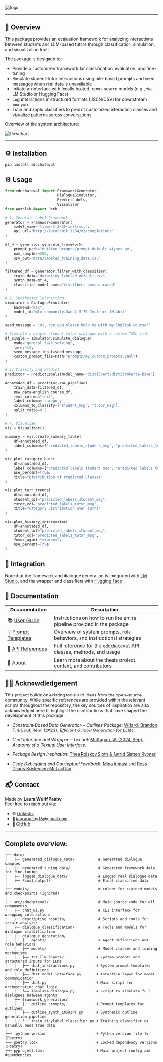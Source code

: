 ![logo](docs/pics/frontpage.png)

---

## 🚀 Overview

This package provides an evaluation framework for analyzing interactions between students and LLM-based tutors through classification, simulation, and visualization tools.

The package is designed to:

- Provide a customized framework for classification, evaluation, and fine-tuning
- Simulate student–tutor interactions using role-based prompts and seed messages when real data is unavailable
- Initiate an interface with locally hosted, open-source models (e.g., via LM Studio or Hugging Face)
- Log interactions in structured formats (JSON/CSV) for downstream analysis
- Train and applu classifiers to predict customized interaction classes and visualize patterns across conversations

Overview of the system architecture:

![flowchart](docs/pics/new_flowchart.png)

---

## ⚙️ Installation

```bash
pip install educhateval
```

## ⚙️ Usage
```python
from educhateval import FrameworkGenerator, 
                        DialogueSimulator,
                        PredictLabels,
                        Visualizer
from pathlib import Path
```

```python
# 1. Generate Label Framework
generator = FrameworkGenerator(
    model_name="llama-3.2-3b-instruct",
    api_url="http://localhost:1234/v1/completions"
)

df_4 = generator.generate_framework(
    prompt_path="outline_prompts/prompt_default_4types.py",
    num_samples=200,
    csv_out="data/labeled_training_data.csv"
)

filtered_df = generator.filter_with_classifier(
    train_data="data/tiny_labeled_default.csv",
    synth_data=df_4,
    classifier_model_name="distilbert-base-uncased"
)
```

```python
# 2. Synthesize Interaction
simulator = DialogueSimulator(
    backend="mlx",
    model_id="mlx-community/Qwen2.5-7B-Instruct-1M-4bit"
)

seed_message = "Hi, can you please help me with my English course?"

# Simulate a single student-tutor dialogue with a custom YAML file
df_single = simulator.simulate_dialogue(
    mode="general_task_solving",
    turns=10,
    seed_message_input=seed_message,
    custom_prompt_file=Path("prompts/my_custom_prompts.yaml")
)
```

```python
# 3. Classify and Predict
predictor = PredictLabels(model_name="distilbert/distilroberta-base")

annotaded_df = predictor.run_pipeline(
    train_data=filtered_df,
    new_data=english_course_df,
    text_column="text",
    label_column="category",
    columns_to_classify=["student_msg", "tutor_msg"],
    split_ratio=0.2
)
```

```python
# 4. Visualize
viz = Visualizer()

summary = viz.create_summary_table(
    df=annotaded_df,
    label_columns=["predicted_labels_student_msg", "predicted_labels_tutor_msg"]
)

viz.plot_category_bars(
    df=annotaded_df,
    label_columns=["predicted_labels_student_msg", "predicted_labels_tutor_msg"],
    use_percent=True,
    title="Distribution of Predicted Classes"
)

viz.plot_turn_trends(
    df=annotaded_df,
    student_col="predicted_labels_student_msg",
    tutor_col="predicted_labels_tutor_msg",
    title="Category Distribution over Turns"
)

viz.plot_history_interaction(
    df=annotaded_df,
    student_col="predicted_labels_student_msg",
    tutor_col="predicted_labels_tutor_msg",
    focus_agent="student",
    use_percent=True
)
```

## 🤗 Integration 
Note that the framework and dialogue generation is integrated with [LM Studio](https://lmstudio.ai/), and the wrapper and classifiers with [Hugging Face](https://huggingface.co/)



## 📖 Documentation

| **Documentation** | **Description** |
|-------------------|-----------------|
| 📚 [User Guide](https://laurawpaaby.github.io/EduChatEval/user_guides/guide/) | Instructions on how to run the entire pipeline provided in the package |
| 💡 [Prompt Templates](https://laurawpaaby.github.io/EduChatEval/user_guides/frameworks/) | Overview of system prompts, role behaviors, and instructional strategies |
| 🧠 [API References](https://laurawpaaby.github.io/EduChatEval/api/api_frame_gen/) | Full reference for the `educhateval` API: classes, methods, and usage |
| 🤔 [About](https://laurawpaaby.github.io/EduChatEval/about/) | Learn more about the thesis project, context, and contributors |


## 🫶🏼 Acknowdledgement 

This project builds on existing tools and ideas from the open-source community. While specific references are provided within the relevant scripts throughout the repository, the key sources of inspiration are also acknowledged here to highlight the contributions that have shaped the development of this package.

- *Constraint-Based Data Generation – Outlines Package*: [Willard, Brandon T. & Louf, Rémi (2023). *Efficient Guided Generation for LLMs.*](https://arxiv.org/abs/2307.09702) 

- *Chat Interface and Wrapper – Textual*: [McGugan, W. (2024, Sep). *Anatomy of a Textual User Interface.*](https://textual.textualize.io/blog/2024/09/15/anatomy-of-a-textual-user-interface/#were-in-the-pipe-five-by-five)

- *Package Design Inspiration*: [Thea Rolskov Sloth & Astrid Sletten Rybner](https://github.com/DaDebias/genda-lens)  

- *Code Debugging and Conceptual Feedback*:
  [Mina Almasi](https://pure.au.dk/portal/da/persons/mina%40cc.au.dk) and [Ross Deans Kristensen-McLachlan](https://pure.au.dk/portal/da/persons/rdkm%40cc.au.dk)



## 📬 Contact

Made by **Laura Wulff Paaby**  
Feel free to reach out via:

- 🌐 [LinkedIn](https://www.linkedin.com/in/laura-wulff-paaby-9131a0238/)
- 📧 [laurapaaby18@gmail.com](mailto:202806616@post.au.dk)
- 🐙 [GitHub](https://github.com/laurawpaaby) 

---



## Complete overview:
``` 
├── data/                                  
│   ├── generated_dialogue_data/           # Generated dialogue samples
│   ├── generated_tuning_data/             # Generated framework data for fine-tuning 
│   ├── logged_dialogue_data/              # Logged real dialogue data
│   ├── Final_output/                      # Final classified data 
│
├── Models/                                # Folder for trained models and checkpoints (ignored)
│
├── src/educhateval/                       # Main source code for all components
│   ├── chat_ui.py                         # CLI interface for wrapping interactions
│   ├── descriptive_results/               # Scripts and tools for result analysis
│   ├── dialogue_classification/           # Tools and models for dialogue classification
│   ├── dialogue_generation/               
│   │   ├── agents/                        # Agent definitions and role behaviors
│   │   ├── models/                        # Model classes and loading mechanisms
│   │   ├── txt_llm_inputs/               # System prompts and structured inputs for LLMs
│   │   ├── chat_instructions.py          # System prompt templates and role definitions
│   │   ├── chat_model_interface.py       # Interface layer for model communication
│   │   ├── chat.py                       # Main script for orchestrating chat logic
│   │   └── simulate_dialogue.py          # Script to simulate full dialogues between agents
│   ├── framework_generation/            
│   │   ├── outline_prompts/              # Prompt templates for outlines
│   │   ├── outline_synth_LMSRIPT.py      # Synthetic outline generation pipeline
│   │   └── train_tinylabel_classifier.py # Training classifier on manually made true data
│
├── .python-version                       # Python version file for (Poetry)
├── poetry.lock                           # Locked dependency versions (Poetry)
├── pyproject.toml                        # Main project config and dependencies
``` 